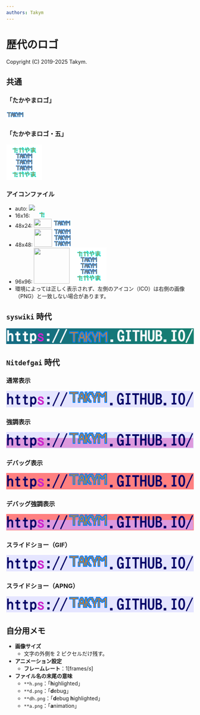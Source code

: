```yaml
---
authors: Takym
---
```

# 歴代のロゴ
Copyright (C) 2019-2025 Takym.

## 共通

### 「たかやまロゴ」
![](../assets/images/TakymLogo.png)

### 「たかやまロゴ・五」
![](../assets/images/TakymLogoFive.png)

### アイコンファイル
* auto: ![](../assets/images/TakymLogo.ico)
* 16x16: <img src="../assets/images/TakymLogo.ico" width="16" height="16" /> <img src="../assets/images/TakymLogo16x16.png" width="16" height="16" />
* 48x24: <img src="../assets/images/TakymLogo.ico" width="48" height="24" /> <img src="../assets/images/TakymLogo.png" width="48" height="24" />
* 48x48: <img src="../assets/images/TakymLogo.ico" width="48" height="48" /> <img src="../assets/images/TakymLogo48x48.png" width="48" height="48" />
* 96x96: <img src="../assets/images/TakymLogo.ico" width="96" height="96" /> <img src="../assets/images/TakymLogoFive.png" width="96" height="96" />
* 環境によっては正しく表示されず、左側のアイコン（ICO）は右側の画像（PNG）と一致しない場合があります。

## `syswiki` 時代
![](../assets/images/logos/00.png)

## `Nitdefgai` 時代

### 通常表示
![](../assets/images/logos/01.png)

### 強調表示
![](../assets/images/logos/01h.png)

### デバッグ表示
![](../assets/images/logos/01d.png)

### デバッグ強調表示
![](../assets/images/logos/01dh.png)

### スライドショー（GIF）
![](../assets/images/logos/01.gif)

### スライドショー（APNG）
![](../assets/images/logos/01a.png)

## 自分用メモ
* **画像サイズ**
	* 文字の外側を 2 ピクセルだけ残す。
* **アニメーション設定**
	* **フレームレート**：$1 [\text{frames}/s]$
* **ファイル名の末尾の意味**
	* `**h.png`：「**h**ighlighted」
	* `**d.png`：「**d**ebug」
	* `**dh.png`：「**d**ebug **h**ighlighted」
	* `**a.png`：「**a**nimation」
